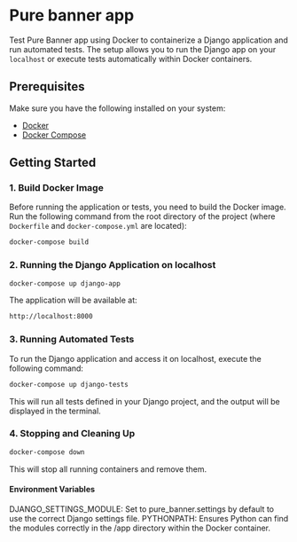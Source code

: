 # Pure banner app

Test Pure Banner app using Docker to containerize a Django application and run automated tests. The setup allows you to run the Django app on your `localhost` or execute tests automatically within Docker containers.

## Prerequisites

Make sure you have the following installed on your system:

- [Docker](https://docs.docker.com/get-docker/)
- [Docker Compose](https://docs.docker.com/compose/install/)


## Getting Started

### 1. Build Docker Image

Before running the application or tests, you need to build the Docker image. Run the following command from the root directory of the project (where `Dockerfile` and `docker-compose.yml` are located):

```bash
docker-compose build
```

### 2. Running the Django Application on localhost

```bash
docker-compose up django-app
```
The application will be available at:
```bash
http://localhost:8000
```

### 3. Running Automated Tests
To run the Django application and access it on localhost, execute the following command:

```bash
docker-compose up django-tests
```

This will run all tests defined in your Django project, and the output will be displayed in the terminal.

### 4. Stopping and Cleaning Up
```bash
docker-compose down
```
This will stop all running containers and remove them.

#### Environment Variables
DJANGO_SETTINGS_MODULE: Set to pure_banner.settings by default to use the correct Django settings file.
PYTHONPATH: Ensures Python can find the modules correctly in the /app directory within the Docker container.

